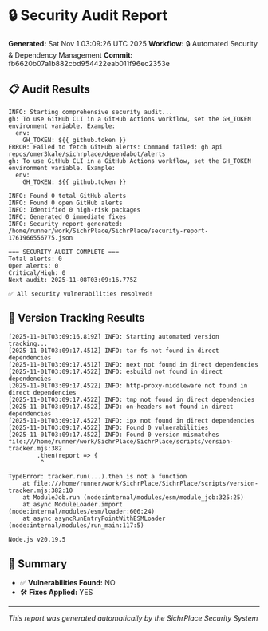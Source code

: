 # 🔒 Security Audit Report

**Generated:** Sat Nov  1 03:09:26 UTC 2025
**Workflow:** 🔒 Automated Security & Dependency Management
**Commit:** fb6620b07a1b882cbd954422eab011f96ec2353e

## 📋 Audit Results
```
INFO: Starting comprehensive security audit...
gh: To use GitHub CLI in a GitHub Actions workflow, set the GH_TOKEN environment variable. Example:
  env:
    GH_TOKEN: ${{ github.token }}
ERROR: Failed to fetch GitHub alerts: Command failed: gh api repos/omer3kale/sichrplace/dependabot/alerts
gh: To use GitHub CLI in a GitHub Actions workflow, set the GH_TOKEN environment variable. Example:
  env:
    GH_TOKEN: ${{ github.token }}

INFO: Found 0 total GitHub alerts
INFO: Found 0 open GitHub alerts
INFO: Identified 0 high-risk packages
INFO: Generated 0 immediate fixes
INFO: Security report generated: /home/runner/work/SichrPlace/SichrPlace/security-report-1761966556775.json

=== SECURITY AUDIT COMPLETE ===
Total alerts: 0
Open alerts: 0
Critical/High: 0
Next audit: 2025-11-08T03:09:16.775Z

✅ All security vulnerabilities resolved!
```

## 🔄 Version Tracking Results
```
[2025-11-01T03:09:16.819Z] INFO: Starting automated version tracking...
[2025-11-01T03:09:17.451Z] INFO: tar-fs not found in direct dependencies
[2025-11-01T03:09:17.451Z] INFO: next not found in direct dependencies
[2025-11-01T03:09:17.452Z] INFO: esbuild not found in direct dependencies
[2025-11-01T03:09:17.452Z] INFO: http-proxy-middleware not found in direct dependencies
[2025-11-01T03:09:17.452Z] INFO: tmp not found in direct dependencies
[2025-11-01T03:09:17.452Z] INFO: on-headers not found in direct dependencies
[2025-11-01T03:09:17.452Z] INFO: ipx not found in direct dependencies
[2025-11-01T03:09:17.452Z] INFO: Found 0 vulnerabilities
[2025-11-01T03:09:17.452Z] INFO: Found 0 version mismatches
file:///home/runner/work/SichrPlace/SichrPlace/scripts/version-tracker.mjs:382
        .then(report => {
         ^

TypeError: tracker.run(...).then is not a function
    at file:///home/runner/work/SichrPlace/SichrPlace/scripts/version-tracker.mjs:382:10
    at ModuleJob.run (node:internal/modules/esm/module_job:325:25)
    at async ModuleLoader.import (node:internal/modules/esm/loader:606:24)
    at async asyncRunEntryPointWithESMLoader (node:internal/modules/run_main:117:5)

Node.js v20.19.5
```

## 🎯 Summary
- ✅ **Vulnerabilities Found:** NO
- 🛠️ **Fixes Applied:** YES

---
*This report was generated automatically by the SichrPlace Security System*

